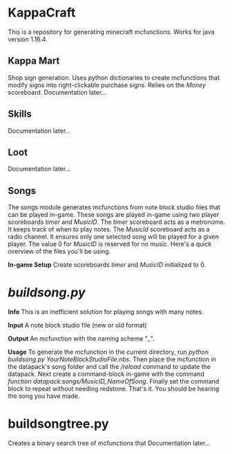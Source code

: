# KappaCraft
This is a repository for generating minecraft mcfunctions. Works for java version 1.16.4.

## Kappa Mart
Shop sign generation. Uses python dictionaries to create mcfunctions that modify signs into right-clickable purchase signs. Relies on the *Money* scoreboard. 
Documentation later...

## Skills
Documentation later...

## Loot
Documentation later...

## Songs
The songs module generates mcfunctions from note block studio files that can be played in-game. These songs are played in-game using two player scoreboards *timer* and *MusicID*. The *timer* scoreboard acts as a metronome. It keeps track of when to play notes. The *MusicId* scoreboard acts as a radio channel. It ensures only one selected song will be played for a given player. The value 0 for *MusicID* is reserved for no music.
Here's a quick overview of the files you'll be using.

**In-game Setup**
Create scoreboards *timer* and *MusicID* initialized to 0.

# *buildsong.py*

**Info**
This is an inefficient solution for playing songs with many notes.

**Input**
A note block studio file (new or old format) 
  
**Output**
An mcfunction with the naming scheme "<MusicID of song>_<name of note block studio file>". 
  
**Usage**
To generate the mcfunction in the current directory, run *python buildsong.py YourNoteBlockStudioFile.nbs*. Then place the mcfunction in the datapack's song folder and call the */reload* command to update the datapack. Next create a command-block in-game with the command *function datapack:songs/MusicID_NameOfSong*. Finally set the command block to repeat without needing redstone. That's it. You should be hearing the song you have made.


# **buildsongtree.py**
Creates a binary search tree of mcfunctions that 
Documentation later...
